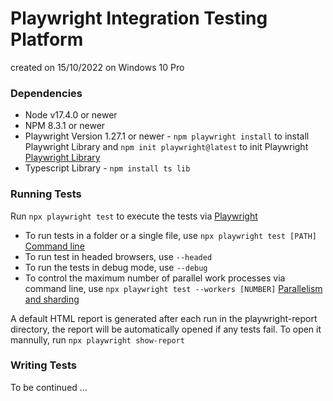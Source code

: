 # Playwright Integration Testing Platform

created on 15/10/2022 on Windows 10 Pro

### Dependencies
* Node v17.4.0 or newer
* NPM 8.3.1 or newer
* Playwright Version 1.27.1 or newer - `npm playwright install` to install Playwright Library and `npm init playwright@latest` to init Playwright [Playwright Library](https://playwright.dev/docs/library)
* Typescript Library - `npm install ts lib`


### Running Tests
Run `npx playwright test` to execute the tests via [Playwright](https://playwright.dev/)

* To run tests in a folder or a single file, use `npx playwright test [PATH]` [Command line](https://playwright.dev/docs/test-cli)
* To run test in headed browsers, use `--headed`
* To run the tests in debug mode, use `--debug`
* To control the maximum number of parallel work processes via command line, use `npx playwright test --workers [NUMBER]` [Parallelism and sharding](https://playwright.dev/docs/test-parallel)

A default HTML report is generated after each run in the playwright-report directory, the report will be automatically opened if any tests fail. To open it mannully, run `npx playwright show-report`

### Writing Tests
To be continued ...